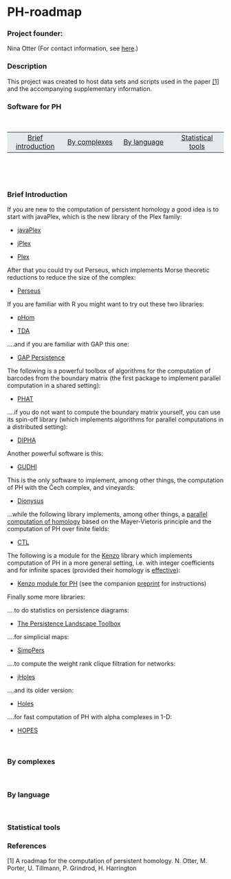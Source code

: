 # PH-roadmap

<h3> Project founder: </h3>

Nina Otter (For contact information, see <a href="http://people.maths.ox.ac.uk/otter/"> here</a>.)

<h3> Description </h3>

This project was created to host data sets and scripts used in the paper <a href="#roadmap">[1]</a> and the accompanying supplementary information.




<h3> Software for PH </h3>


<table align="center" border="0" cellpadding="10" cellspacing="2" width="100%">
<tr bgcolor="#E5EAED">
<td align="center" valign="middle" width="20%"><a href="#intro">Brief introduction</a></td> &nbsp;&nbsp;
<td align="center" valign="middle" width="20%"><a href="#complexes">By complexes</a></td> &nbsp;&nbsp;
<td align="center" valign="middle" width="20%"><a href="#language">By language</a></td> &nbsp;&nbsp;
<td align="center" valign="middle" width="20%"><a href="#statistics">Statistical tools</a></td>
</tr>
</table>
&nbsp;<br>




<a name="intro">&nbsp;</a><br>
<h3> Brief Introduction </h3>

If you are new to the computation of persistent homology a good idea is to start with javaPlex, which is the new library of the Plex family:


<ul>

<p>
<li>
<a href="http://appliedtopology.github.io/javaplex/"> javaPlex</a>

<p>
<li>
<a href="http://www.math.duke.edu/~hadams/jplex/index.html"> jPlex</a>

<p>
<li>
<a href="http://mii.stanford.edu/research/comptop/programs/"> Plex</a>
</ul>


After that you could try out Perseus, which implements Morse theoretic reductions to reduce the size of the complex:

<ul>
<p>
<li>
<a href="http://www.sas.upenn.edu/~vnanda/perseus/"> Perseus</a>

</ul>

<p>
If you are familiar with R you might want to try out these two libraries:
<ul>
<p>
<li>
<a href="http://rpackages.ianhowson.com/cran/phom/man/phom-package.html"> pHom</a>


<p>
<li>
<a href="https://cran.r-project.org/web/packages/TDA/"> TDA</a>


</ul>

....and if you are familiar with GAP  this one:

<p>
<ul>
<li>
<a href="http://www-circa.mcs.st-and.ac.uk/~mik/persistence/"> GAP Persistence</a>
</ul>
</p>


The following is a powerful toolbox of algorithms for the computation of barcodes from the boundary matrix (the first package to implement parallel computation in a shared setting):

<ul>
<li>
<a href="https://code.google.com/p/phat/"> PHAT</a>
</ul>

....if you do not want to compute the boundary matrix yourself, you can use its spin-off library (which implements algorithms for parallel computations in a distributed setting):
<ul>
<p>
<li>
<a href="https://code.google.com/p/dipha/"> DIPHA</a>
</ul>

<p>
Another powerful software is this:
<p>
<ul>
<li>
<a href="https://project.inria.fr/gudhi/software/"> GUDHI</a>
</ul>


This is the only software to implement, among other things, the computation of PH with the &#268;ech complex, and vineyards:

<ul>
<p>
<li>
<a href="http://www.mrzv.org/software/dionysus/"> Dionysus</a>
</ul>
<p>

...while the following library implements, among other things, a <a href="http://arxiv.org/abs/1407.2275">parallel computation of homology</a> based on the Mayer-Vietoris principle and the computation of PH over finite fields:


<ul>
<p>
<li>
<a href="http://ctl.appliedtopology.org/">CTL</a>
</ul>
<p>

The following is a module for the <a href="https://www-fourier.ujf-grenoble.fr/~sergerar/Kenzo/">Kenzo</a> library which implements computation of PH in a more general setting, i.e. with integer coefficients and for infinite spaces (provided their homology is <a href="https://www-fourier.ujf-grenoble.fr/~sergerar/Papers/Constructive-AT.pdf">effective</a>):
<ul>
<p>
<li>
 <a href="http://www.unirioja.es/cu/anromero/persistent-homology.zip"> Kenzo module for PH</a> (see the companion <a href="http://arxiv.org/pdf/1403.7086v2.pdf"> preprint</a> for instructions)
</ul>

<p class="bottom-three">
</p>





Finally some more libraries:
</p>


....to do statistics on persistence diagrams:


<ul>
<p>
<li>
<a href="https://www.math.upenn.edu/~dlotko/persistenceLandscape.html"> The Persistence Landscape Toolbox</a>
</p>
</ul>

....for simplicial maps:

<ul>

<p>
<li>
<a href="http://web.cse.ohio-state.edu/~tamaldey/SimpPers/SimpPers-software/"> SimpPers</a>
</p>
</ul>

....to compute the weight rank clique filtration for networks:


<ul>
<p>
<li>
<a href="http://cuda.unicam.it/jHoles"> jHoles</a>
</p>
</ul>

....and its older version:

<ul>
<p>
<li>
<a href="http://lordgrilo.github.io/Holes/"> Holes </a>
</p>
</ul>

....for fast computation of PH with alpha complexes in 1-D:
<ul>

<li>
<a href="http://kurlin.org/projects/persistent-skeletons.php"> HOPES</a>
</ul>


<a name="complexes">&nbsp;</a><br>
<h3> By complexes </h3>

<a name="language">&nbsp;</a><br>
<h3> By language </h3>

<a name="statistics">&nbsp;</a><br>
<h3> Statistical tools </h3>

<h3> References </h3>
<a name="roadmap">[1]</a> A roadmap for the computation of persistent homology. N. Otter, M. Porter, U. Tillmann, P. Grindrod, H. Harrington
